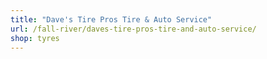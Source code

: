 ```yaml
---
title: "Dave's Tire Pros Tire & Auto Service"
url: /fall-river/daves-tire-pros-tire-and-auto-service/
shop: tyres
---
```

